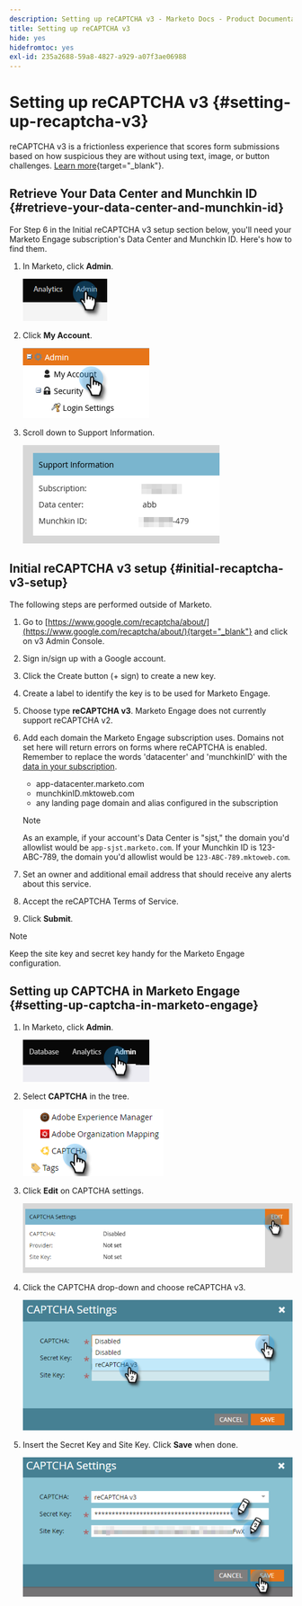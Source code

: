 ```yaml
---
description: Setting up reCAPTCHA v3 - Marketo Docs - Product Documentation
title: Setting up reCAPTCHA v3
hide: yes
hidefromtoc: yes
exl-id: 235a2688-59a8-4827-a929-a07f3ae06988
---
```

# Setting up reCAPTCHA v3 {#setting-up-recaptcha-v3}

reCAPTCHA v3 is a frictionless experience that scores form submissions based on how suspicious they are without using text, image, or button challenges. [Learn more](https://developers.google.com/search/blog/2018/10/introducing-recaptcha-v3-new-way-to){target="_blank"}.

## Retrieve Your Data Center and Munchkin ID {#retrieve-your-data-center-and-munchkin-id}

For Step 6 in the Initial reCAPTCHA v3 setup section below, you'll need your Marketo Engage subscription's Data Center and Munchkin ID. Here's how to find them.

1. In Marketo, click **Admin**.

   ![](assets/setting-up-recaptcha-v3-1.png)

1. Click **My Account**.

   ![](assets/setting-up-recaptcha-v3-2.png)

1. Scroll down to Support Information.

   ![](assets/setting-up-recaptcha-v3-3.png)

## Initial reCAPTCHA v3 setup {#initial-recaptcha-v3-setup}

The following steps are performed outside of Marketo.

1. Go to [https://www.google.com/recaptcha/about/](https://www.google.com/recaptcha/about/){target="_blank"} and click on v3 Admin Console.

1. Sign in/sign up with a Google account.

1. Click the Create button (+ sign) to create a new key.

1. Create a label to identify the key is to be used for Marketo Engage.

1. Choose type **reCAPTCHA v3**. Marketo Engage does not currently support reCAPTCHA v2.

1. Add each domain the Marketo Engage subscription uses. Domains not set here will return errors on forms where reCAPTCHA is enabled. Remember to replace the words 'datacenter' and 'munchkinID' with the [data in your subscription](#retrieve-your-data-center-and-munchkin-id).

   * app-datacenter.marketo.com
   * munchkinID.mktoweb.com
   * any landing page domain and alias configured in the subscription

   >[!NOTE]
   >
   >As an example, if your account's Data Center is "sjst," the domain you'd allowlist would be `app-sjst.marketo.com`. If your Munchkin ID is 123-ABC-789, the domain you'd allowlist would be `123-ABC-789.mktoweb.com`.

1. Set an owner and additional email address that should receive any alerts about this service.

1. Accept the reCAPTCHA Terms of Service.

1. Click **Submit**.

>[!NOTE]
>
>Keep the site key and secret key handy for the Marketo Engage configuration.

## Setting up CAPTCHA in Marketo Engage {#setting-up-captcha-in-marketo-engage}

1. In Marketo, click **Admin**.

   ![](assets/setting-up-recaptcha-v3-4.png)

1. Select **CAPTCHA** in the tree.

   ![](assets/setting-up-recaptcha-v3-5.png)

1. Click **Edit** on CAPTCHA settings.

   ![](assets/setting-up-recaptcha-v3-6.png)

1. Click the CAPTCHA drop-down and choose reCAPTCHA v3.

   ![](assets/setting-up-recaptcha-v3-7.png)

1. Insert the Secret Key and Site Key. Click **Save** when done.

   ![](assets/setting-up-recaptcha-v3-8.png)
